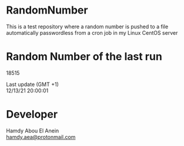 # RandomNumber    
This is a test repository where a random number is pushed to a file automatically passwordless from a cron job in my Linux CentOS server    
# Random Number of the last run   
18515
      
Last update (GMT +1)    
12/13/21 20:00:01
# Developer    
Hamdy Abou El Anein   
hamdy.aea@protonmail.com
